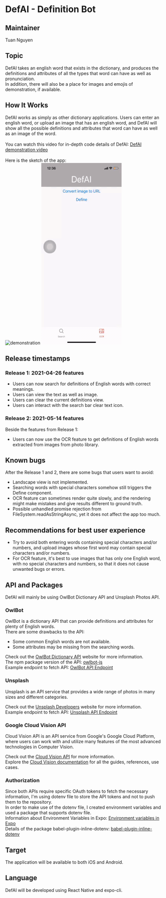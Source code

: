 # DefAI - Definition Bot

## Maintainer

Tuan Nguyen

## Topic

DefAI takes an english word that exists in the dictionary, and produces the definitions and attributes of all the types that word can have as well as pronunciation.<br>In addition, there will also be a place for images and emojis of demonstration, if available.

## How It Works

DefAI works as simply as other dictionary applications. Users can enter an english word, or upload an image that has an english word, and DefAI will show all the possible definitions and attributes that word can have as well as an image of the word.<br><br>
You can watch this video for in-depth code details of DefAI: [DefAI demonstration video](https://youtu.be/ZGa2IrB6Ek4)<br><br>
Here is the sketch of the app:<br>
![demonstration](./defai/assets/search.gif)
![demonstration](./defai/assets/ocr.gif)

## Release timestamps

### Release 1: 2021-04-26 features

- Users can now search for definitions of English words with correct meanings.
- Users can view the text as well as image.
- Users can clear the current definitions view.
- Users can interact with the search bar clear text icon.

### Release 2: 2021-05-14 features

Beside the features from Release 1:

- Users can now use the OCR feature to get definitions of English words extracted from images from photo library.

## Known bugs

After the Release 1 and 2, there are some bugs that users want to avoid:

- Landscape view is not implemented.
- Searching words with special characters somehow still triggers the Define component.
- OCR feature can sometimes render quite slowly, and the rendering might make mistakes and give results different to ground truth.
- Possible unhandled promise rejection from FileSystem.readAsStringAsync, yet it does not affect the app too much.

## Recommendations for best user experience

- Try to avoid both entering words containing special characters and/or numbers, and upload images whose first word may contain special characters and/or numbers.
- For OCR feature, it's best to use images that has only one English word, with no special characters and numbers, so that it does not cause unwanted bugs or errors.

## API and Packages

DefAI will mainly be using OwlBot Dictionary API and Unsplash Photos API.<br>

### OwlBot

OwlBot is a dictionary API that can provide definitions and attributes for plenty of English words.<br>
There are some drawbacks to the API:

- Some common English words are not available.
- Some attributes may be missing from the searching words.

Check out the [OwlBot Dictionary API](https://owlbot.info/) website for more information.<br>
The npm package version of the API: [owlbot-js](https://www.npmjs.com/package/owlbot-js)<br>
Example endpoint to fetch API: [OwlBot API Endpoint](https://owlbot.info/api/v4/dictionary/owl)

### Unsplash

Unsplash is an API service that provides a wide range of photos in many sizes and different categories.<br>

Check out the [Unsplash Developers](https://unsplash.com/documentation) website for more information.<br>
Example endpoint to fetch API: [Unsplash API Endpoint](https://api.unsplash.com/photos)

### Google Cloud Vision API

Cloud Vision API is an API service from Google's Google Cloud Platform, where users can work with and utilize many features of the most advanced technologies in Computer Vision.

Check out the [Cloud Vision API](https://cloud.google.com/vision) for more information.<br>
Explore the [Cloud Vision documentation](https://cloud.google.com/vision/docs) for all the guides, references, use cases.

### Authorization

Since both APIs require specific OAuth tokens to fetch the necessary information, I'm using dotenv file to store the API tokens and not to push them to the repository.<br>
In order to make use of the dotenv file, I created environment variables and used a package that supports dotenv file.<br>
Information about Environment Variables in Expo: [Environment variables in Expo](https://docs.expo.io/guides/environment-variables/)<br>
Details of the package babel-plugin-inline-dotenv: [babel-plugin-inline-dotenv](https://github.com/brysgo/babel-plugin-inline-dotenv)

## Target

The application will be available to both iOS and Android.

## Language

DefAI will be developed using React Native and expo-cli.
